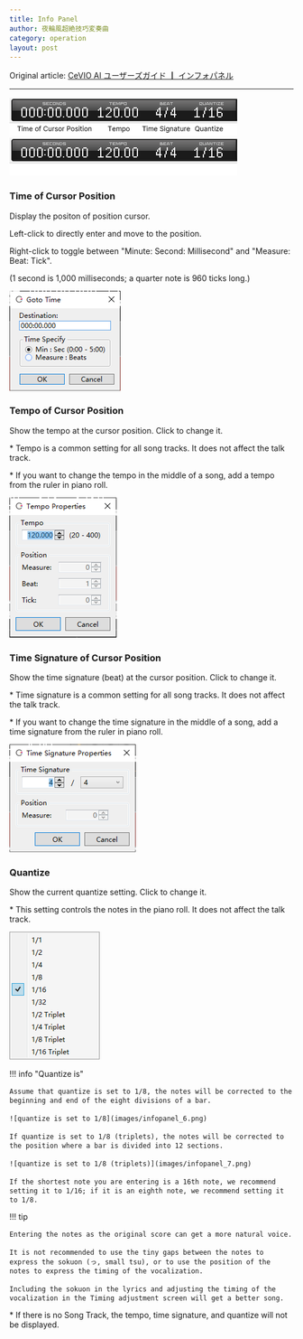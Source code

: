 ```yaml
---
title: Info Panel
author: 夜輪風超絶技巧変奏曲
category: operation
layout: post
---
```

Original article: [CeVIO AI ユーザーズガイド ┃ インフォパネル](https://cevio.jp/guide/cevio_ai/operation/infopanel/)

---

![info panel](images/infopanel_1.png#only-light)
![info panel](images/infopanel_1_dark.png#only-dark)

### Time of Cursor Position

Display the positon of position cursor.

Left-click to directly enter and move to the position.

Right-click to toggle between "Minute: Second: Millisecond" and "Measure: Beat: Tick".

(1 second is 1,000 milliseconds; a quarter note is 960 ticks long.)

![move to position](images/infopanel_2.png)

### Tempo of Cursor Position

Show the tempo at the cursor position. Click to change it.

\* Tempo is a common setting for all song tracks. It does not affect the talk track.

\* If you want to change the tempo in the middle of a song, add a tempo from the ruler in piano roll.

![tempo](images/infopanel_3.png)

### Time Signature of Cursor Position

Show the time signature (beat) at the cursor position. Click to change it.

\* Time signature is a common setting for all song tracks. It does not affect the talk track.

\* If you want to change the time signature in the middle of a song, add a time signature from the ruler in piano roll.

![time signature](images/infopanel_4.png)

### Quantize

Show the current quantize setting. Click to change it.

\* This setting controls the notes in the piano roll. It does not affect the talk track.

![quantize](images/infopanel_5.png)

!!! info "Quantize is"

    Assume that quantize is set to 1/8, the notes will be corrected to the beginning and end of the eight divisions of a bar. 

    ![quantize is set to 1/8](images/infopanel_6.png)

    If quantize is set to 1/8 (triplets), the notes will be corrected to the position where a bar is divided into 12 sections.

    ![quantize is set to 1/8 (triplets)](images/infopanel_7.png)

    If the shortest note you are entering is a 16th note, we recommend setting it to 1/16; if it is an eighth note, we recommend setting it to 1/8.

!!! tip

    Entering the notes as the original score can get a more natural voice.

    It is not recommended to use the tiny gaps between the notes to express the sokuon (っ, small tsu), or to use the position of the notes to express the timing of the vocalization.

    Including the sokuon in the lyrics and adjusting the timing of the vocalization in the Timing adjustment screen will get a better song.

<!-- ---

    译者注：意思就是：保留促音，不要拆音。

    官方推荐原样保留促音，一个可能的原因是，CeVIO 的 AI 倾向于将所有末尾带空白的音符判定为句子的结束（也就是唱完了一句话），然后就会给这个空隙生成呼吸音，并把下一个音符的发音细节按歌词开头来画参数。如果像 VOCALOID 那样直接把促音的那个音符删掉的话，那就会因为铺天盖地的呼吸音而给人一种气短的感觉……

    不要拆音也是差不多的原因。拆音会干扰 AI 的判定。TMG 这个参数非常强大（或者可以说是 CeVIO 的特色），所有想做的拆音操作基本都可以交给 TMG 解决。

    至于 64 分音……估计 CeVIO 团队也是被问烦了，直接在[常见问题](../faq/faq.md)那里贴了个“为什么量化里没有 64 分音）的 FAQ……

    另外以前有个秘技可以确认 CeVIO 是怎么判断一个音符是句子头还是尾的，不过 8.1 就删掉了，翻译这篇文章的时候已经是 8.2.5 了就没有介绍的必要了…… -->

\* If there is no Song Track, the tempo, time signature, and quantize will not be displayed.
